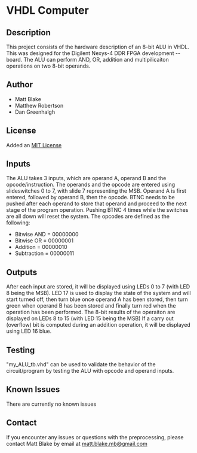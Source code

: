 # VHDL Computer

## Description
This project consists of the hardware description of an 8-bit ALU in VHDL. This was designed for the Digilent Nexys-4 DDR FPGA development
-- board. The ALU can perform AND, OR, addition and multipilicaiton operations on two 8-bit operands. 

## Author
+ Matt Blake
+ Matthew Robertson
+ Dan Greenhalgh

## License
Added an [MIT License](LICENSE)

## Inputs
The ALU takes 3 inputs, which are operand A, operand B and the opcode/instruction. The operands and the opcode are entered using slideswitches 0 to 7, with slide 7 representing the MSB. Operand A is first entered, followed by operand B, then the opcode. BTNC needs to be pushed after each operand to store that operand and proceed to the next stage of the program operation. Pushing BTNC 4 times while the switches are all down will reset the system. The opcodes are defined as the following: 
* Bitwise AND = 00000000
* Bitwise OR = 00000001
* Addition = 00000010
* Subtraction = 00000011

## Outputs
After each input are stored, it will be displayed using LEDs 0 to 7 (with LED 8 being the MSB). LED 17 is used to display the state of the system and will start turned off, then turn blue once operand A has been stored, then turn green when operand B has been stored and finally turn red when the operation has been performed. The 8-bit results of the operaiton are displayed on LEDs 8 to 15 (with LED 15 being the MSB) If a carry out (overflow) bit is computed during an addition operation, it will be displayed using LED 16 blue.

## Testing
"my_ALU_tb.vhd" can be used to validate the behavior of the circuit/program by testing the ALU with opcode and operand inputs.

## Known Issues
There are currently no known issues

## Contact
If you encounter any issues or questions with the preprocessing, please contact 
Matt Blake by email at matt.blake.mb@gmail.com
